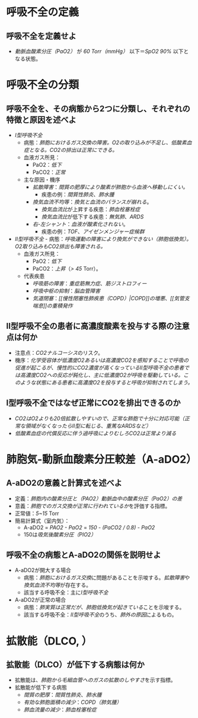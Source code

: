 # 呼吸不全の定義
## 呼吸不全を定義せよ
- *動脈血酸素分圧（PaO2）* が *60 Torr（mmHg）* 以下＝*SpO2 90%* 以下となる状態。
# 呼吸不全の分類
## 呼吸不全を、その病態から2つに分類し、それぞれの特徴と原因を述べよ
- *I型呼吸不全*
    - 病態：*肺胞におけるガス交換の障害。O2の取り込みが不足し、低酸素血症となる。CO2の排出は正常にできる。*
    - 血液ガス所見：
	    - PaO2：*低下*
	    - PaCO2：*正常*
    - 主な原因・機序
        - *拡散障害*：*間質の肥厚により酸素が肺胞から血液へ移動しにくい。*
	        - 疾患の例：*間質性肺炎*、*肺水腫*
        - *換気血流不均等*：*換気と血流のバランスが崩れる*。
	        - *換気血流比*が上昇する疾患：*肺血栓塞栓症*
		    - *換気血流比*が低下する疾患：*無気肺*、*ARDS*
        - *右-左シャント*：*血液が酸素化されない*。
	        - 疾患の例：*TOF*、*アイゼンメンジャー症候群*
- *II型呼吸不全*
	    - 病態：*呼吸運動の障害により換気ができない（肺胞低換気）。O2取り込みもCO2排出も障害される。*
    - 血液ガス所見：
	    - PaO2：*低下*
	    - PaCO2：*上昇*（*> 45* Torr）。
    - 代表疾患
        - *呼吸筋の障害*：*重症筋無力症*、*筋ジストロフィー*
        - *呼吸中枢の抑制*：*脳血管障害*
        - *気道閉塞*：*[[慢性閉塞性肺疾患（COPD）|COPD]]の増悪*、*[[気管支喘息]]の重積発作*

## II型呼吸不全の患者に高濃度酸素を投与する際の注意点は何か
- 注意点：*CO2ナルコーシス*のリスク。
- 機序：*化学受容体が低濃度O2あるいは高濃度CO2を感知することで呼吸の促進が起こるが、慢性的にCO2濃度が高くなっているII型呼吸不全の患者では高濃度CO2への反応が鈍化し、主に低濃度O2が呼吸を駆動している。このような状態にある患者に高濃度O2を投与すると呼吸が抑制されてしまう。*
## I型呼吸不全ではなぜ正常にCO2を排出できるのか
- *CO2はO2よりも20倍拡散しやすいので、正常な肺胞で十分に対応可能（正常な領域がなくなったらII型に転じる、重篤なARDSなど）*
- *低酸素血症の代償反応に伴う過呼吸によりむしろCO2は正常より減る*

# 肺胞気-動脈血酸素分圧較差（A-aDO2）
## A-aDO2の意義と計算式を述べよ
- 定義：*肺胞内の酸素分圧と（PAO2）動脈血中の酸素分圧（PaO2）の差*
- 意義：*肺胞でのガス交換が正常に行われているか*を評価する指標。
- 正常値：*5~15* Torr
- 簡易計算式（室内気）：
	- A-aDO2 = *PAO2 - PaO2* = *150 - (PaCO2 / 0.8) - PaO2* 
	- 150は*吸気後酸素分圧（PIO2）*

## 呼吸不全の病態とA-aDO2の関係を説明せよ
- A-aDO2が開大する場合
    - 病態：*肺胞におけるガス交換*に問題があることを示唆する。*拡散障害*や*換気血流不均等*が存在する。
    - 該当する呼吸不全：主に*I型呼吸不全*
- A-aDO2が正常の場合
    - 病態：*肺実質は正常だが、肺胞低換気が起きている*ことを示唆する。
    - 該当する呼吸不全：*II型呼吸不全*のうち、*肺外の原因*によるもの。

# 拡散能（DLCO, ）
## 拡散能（DLCO）が低下する病態は何か
- 拡散能は、*肺胞から毛細血管へのガスの拡散のしやすさ*を示す指標。
- 拡散能が低下する病態
    - *間質の肥厚*：*間質性肺炎*、*肺水腫*
    - *有効な肺胞面積の減少*：*COPD（肺気腫）*
    - *肺血流量の減少*：*肺血栓塞栓症*